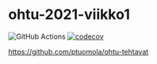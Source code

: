 # ohtu-2021-viikko1

![GitHub Actions](https://github.com/ptuomola/ohtu-2021-viikko1/workflows/CI/badge.svg) [![codecov](https://codecov.io/gh/ptuomola/ohtu-2021-viikko1/branch/main/graph/badge.svg?token=JOIL5IA896)](https://codecov.io/gh/ptuomola/ohtu-2021-viikko1)

https://github.com/ptuomola/ohtu-tehtavat
